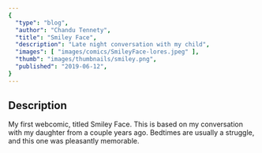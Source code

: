 ```yaml
---
{
  "type": "blog",
  "author": "Chandu Tennety",
  "title": "Smiley Face",
  "description": "Late night conversation with my child",
  "images": [ "images/comics/SmileyFace-lores.jpeg" ],
  "thumb": "images/thumbnails/smiley.png",
  "published": "2019-06-12",
}
---
```


## Description
My first webcomic, titled Smiley Face. This is based on my conversation with my daughter from a couple years ago. Bedtimes are usually a struggle, and this one was pleasantly memorable.
